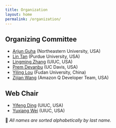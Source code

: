 ```yaml
---
title: Organization
layout: home
permalink: /organization/
---
```


## Organizing Committee

* [Arjun Guha](https://www.khoury.northeastern.edu/home/arjunguha/main/home/) (Northeastern University, USA)
* [Lin Tan](https://www.cs.purdue.edu/homes/lintan/) (Purdue University, USA)
* [Lingming Zhang](http://lingming.cs.illinois.edu/) (UIUC, USA)
* [Prem Devanbu](https://web.cs.ucdavis.edu/~devanbu/) (UC Davis, USA)
* [Yiling Lou](https://yilinglou.github.io/) (Fudan University, China)
* [Zijian Wang](https://zijianwang.me) (Amazon Q Developer Team, USA)

<!-- ## Publicity Chair
* [Jiawei Liu](https://jiawei-site.github.io/) (UIUC, USA)
* [Junwei Liu](https://to-d.github.io) (Fudan University, China) -->

## Web Chair

* [Yifeng Ding](https://natedingyifeng.github.io/) (UIUC, USA)
* [Yuxiang Wei](https://yuxiang.cs.illinois.edu/) (UIUC, USA)

<p class="note">📝 <em>All names are sorted alphabetically by last name.</em></p>
